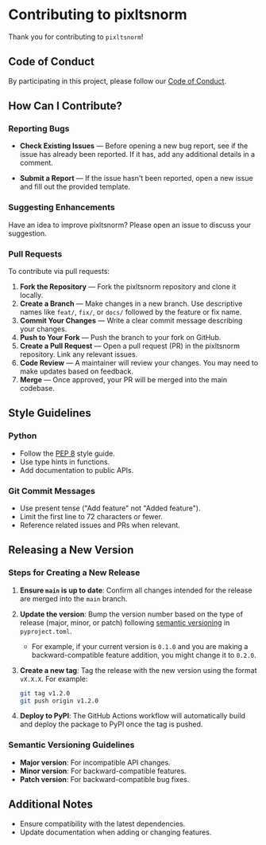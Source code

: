 # Contributing to pixltsnorm

Thank you for contributing to `pixltsnorm`! 

## Code of Conduct

By participating in this project, please follow our [Code of Conduct](code_of_conduct.md).

## How Can I Contribute?

### Reporting Bugs

- **Check Existing Issues** — Before opening a new bug report, see if the issue has already been reported. If it has, add any additional details in a comment.
  
- **Submit a Report** — If the issue hasn't been reported, open a new issue and fill out the provided template.

### Suggesting Enhancements

Have an idea to improve pixltsnorm? Please open an issue to discuss your suggestion.

### Pull Requests

To contribute via pull requests:

1. **Fork the Repository** — Fork the pixltsnorm repository and clone it locally.
2. **Create a Branch** — Make changes in a new branch. Use descriptive names like `feat/`, `fix/`, or `docs/` followed by the feature or fix name.
3. **Commit Your Changes** — Write a clear commit message describing your changes.
4. **Push to Your Fork** — Push the branch to your fork on GitHub.
5. **Create a Pull Request** — Open a pull request (PR) in the pixltsnorm repository. Link any relevant issues.
6. **Code Review** — A maintainer will review your changes. You may need to make updates based on feedback.
7. **Merge** — Once approved, your PR will be merged into the main codebase.

## Style Guidelines

### Python

- Follow the [PEP 8](https://pep8.org/) style guide.
- Use type hints in functions.
- Add documentation to public APIs.

### Git Commit Messages

- Use present tense ("Add feature" not "Added feature").
- Limit the first line to 72 characters or fewer.
- Reference related issues and PRs when relevant.

## Releasing a New Version

### Steps for Creating a New Release

1. **Ensure `main` is up to date**:
   Confirm all changes intended for the release are merged into the `main` branch.

2. **Update the version**: 
   Bump the version number based on the type of release (major, minor, or patch) following [semantic versioning](https://semver.org/) in `pyproject.toml`.  
   - For example, if your current version is `0.1.0` and you are making a backward-compatible feature addition, you might change it to `0.2.0`.

3. **Create a new tag**:
   Tag the release with the new version using the format `vX.X.X`. For example:
   ```bash
   git tag v1.2.0
   git push origin v1.2.0
   ```

4. **Deploy to PyPI**:
   The GitHub Actions workflow will automatically build and deploy the package to PyPI once the tag is pushed.

### Semantic Versioning Guidelines
- **Major version**: For incompatible API changes.
- **Minor version**: For backward-compatible features.
- **Patch version**: For backward-compatible bug fixes.

## Additional Notes

- Ensure compatibility with the latest dependencies.
- Update documentation when adding or changing features.
